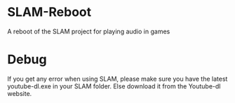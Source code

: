 # SLAM-Reboot
A reboot of the SLAM project for playing audio in games

# Debug
If you get any error when using SLAM, please make sure you have the latest youtube-dl.exe in your SLAM folder. Else download it from the Youtube-dl website.
